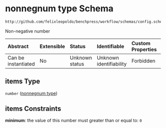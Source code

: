 # nonnegnum type Schema

```txt
http://github.com/felixleopoldo/benchpress/workflow/schemas/config.schema.json#/definitions/flexnonnegnum/anyOf/1/items
```

Non-negative number

| Abstract            | Extensible | Status         | Identifiable            | Custom Properties | Additional Properties | Access Restrictions | Defined In                                                        |
| :------------------ | :--------- | :------------- | :---------------------- | :---------------- | :-------------------- | :------------------ | :---------------------------------------------------------------- |
| Can be instantiated | No         | Unknown status | Unknown identifiability | Forbidden         | Allowed               | none                | [config.schema.json\*](config.schema.json "open original schema") |

## items Type

`number` ([nonnegnum type](config-definitions-nonnegnumlist-nonnegnum-type.md))

## items Constraints

**minimum**: the value of this number must greater than or equal to: `0`
